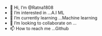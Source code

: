- 👋 Hi, I’m @Ratna1808
- 👀 I’m interested in ...A.I ML
- 🌱 I’m currently learning ...Machine learning 
- 💞️ I’m looking to collaborate on ...
- 📫 How to reach me ...Github

<!---
Ratna1808/Ratna1808 is a ✨ special ✨ repository because its `README.md` (this file) appears on your GitHub profile.
You can click the Preview link to take a look at your changes.
--->
